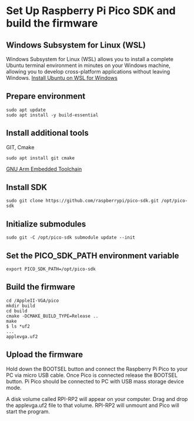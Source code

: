 # Set Up Raspberry Pi Pico SDK and build the firmware
## Windows Subsystem for Linux (WSL)
Windows Subsystem for Linux (WSL) allows you to install a complete Ubuntu terminal environment in minutes on your Windows machine, allowing you to develop cross-platform applications without leaving Windows. [Install Ubuntu on WSL for Windows](https://ubuntu.com/tutorials/install-ubuntu-on-wsl2-on-windows-10#1-overview)

## Prepare environment
```shell
sudo apt update
sudo apt install -y build-essential
```

## Install additional tools
GIT, Cmake
```shell
sudo apt install git cmake
```
[GNU Arm Embedded Toolchain](https://lindevs.com/install-gnu-arm-embedded-toolchain-on-ubuntu)

## Install SDK
```shell
sudo git clone https://github.com/raspberrypi/pico-sdk.git /opt/pico-sdk
```

## Initialize submodules
```shell
sudo git -C /opt/pico-sdk submodule update --init
```

## Set the PICO_SDK_PATH environment variable
```shell
export PICO_SDK_PATH=/opt/pico-sdk
```

## Build the firmware
```shell
cd /AppleII-VGA/pico
mkdir build
cd build
cmake -DCMAKE_BUILD_TYPE=Release ..
make
$ ls *uf2
...
applevga.uf2
```

## Upload the firmware
Hold down the BOOTSEL button and connect the Raspberry Pi Pico to your PC via micro USB cable. Once Pico is connected release the BOOTSEL button. Pi Pico should be connected to PC with USB mass storage device mode.

A disk volume called RPI-RP2 will appear on your computer. Drag and drop the applevga.uf2 file to that volume. RPI-RP2 will unmount and Pico will start the program.
